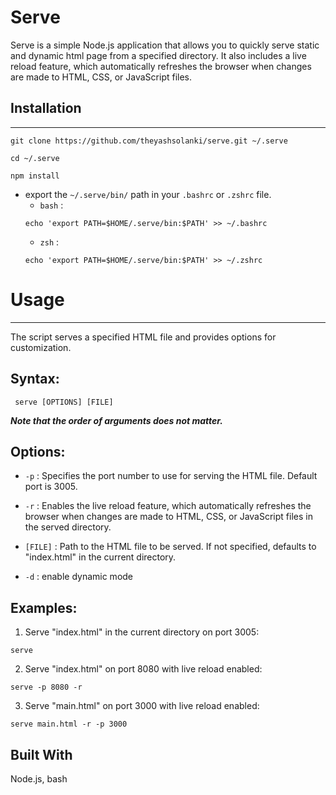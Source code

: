 # Serve

Serve is a simple Node.js application that allows you to quickly serve static and dynamic html page from a specified directory. It also includes a live reload feature, which automatically refreshes the browser when changes are made to HTML, CSS, or JavaScript files.


## Installation
  ------------

    git clone https://github.com/theyashsolanki/serve.git ~/.serve
    
    cd ~/.serve
    
    npm install
    
  * export the `~/.serve/bin/` path in your `.bashrc` or `.zshrc` file.
    *  `bash` :
    ```
    echo 'export PATH=$HOME/.serve/bin:$PATH' >> ~/.bashrc
    ```
    * `zsh` :
    ```
    echo 'export PATH=$HOME/.serve/bin:$PATH' >> ~/.zshrc
    ```
    

# Usage
  ------------
  The script serves a specified HTML file and provides options for customization.

  ## Syntax:
  
     serve [OPTIONS] [FILE]
  
  ***Note that the order of arguments does not matter.***
  
  ## Options:
  
  * `-p` : Specifies the port number to use for serving the HTML file. Default port is 3005.
   
  * `-r` : Enables the live reload feature, which automatically refreshes the browser when changes are made to HTML, CSS, or JavaScript files in the served directory.
   
  * `[FILE]` : Path to the HTML file to be served. If not specified, defaults to "index.html" in the current directory.
  
  * `-d` : enable dynamic mode
  

  ## Examples:
  1. Serve "index.html" in the current directory on port 3005:
    
    serve

  2. Serve "index.html" on port 8080 with live reload enabled:
     
    serve -p 8080 -r

  3. Serve "main.html" on port 3000 with live reload enabled:
    
    serve main.html -r -p 3000
    

## Built With

Node.js, bash
